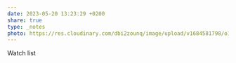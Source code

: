 ```yaml
---
date: 2023-05-20 13:23:29 +0200
share: true
type: _notes
photo: https://res.cloudinary.com/dbi2zounq/image/upload/v1684581798/o1gt9nhxvnkpsoidlujv.jpg
---
```

Watch list
